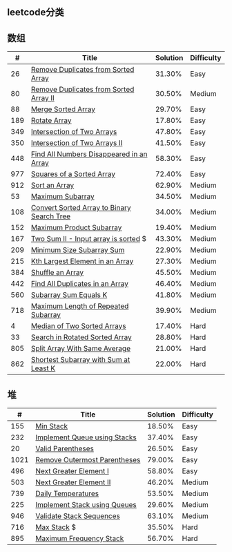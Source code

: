 ## leetcode分类

## 数组
| # | Title | Solution | Difficulty |
|---| ----- | -------- | ---------- |
|26|[Remove Duplicates from Sorted Array](https://github.com/grandyang/leetcode/issues/26)|31.30%|Easy|
|80|[Remove Duplicates from Sorted Array II](https://github.com/grandyang/leetcode/issues/80)|30.50%|Medium|
|88|[Merge Sorted Array](https://github.com/grandyang/leetcode/issues/88)|29.70%|Easy|
|189|[Rotate Array](https://github.com/grandyang/leetcode/issues/189)|17.80%|Easy|
|349|[Intersection of Two Arrays](https://github.com/grandyang/leetcode/issues/349)|47.80%|Easy|
|350|[Intersection of Two Arrays II](https://github.com/grandyang/leetcode/issues/350)|41.50%|Easy|
|448|[Find All Numbers Disappeared in an Array](https://github.com/grandyang/leetcode/issues/448)|58.30%|Easy|
|977|[Squares of a Sorted Array](https://github.com/grandyang/leetcode/issues/977)|72.40%|Easy|
|912|[Sort an Array](https://github.com/grandyang/leetcode/issues/912)|62.90%|Medium|
|53|[Maximum Subarray](https://github.com/grandyang/leetcode/issues/53)|34.50%|Medium|
|108|[Convert Sorted Array to Binary Search Tree](https://github.com/grandyang/leetcode/issues/108)|34.00%|Medium|
|152|[Maximum Product Subarray](https://github.com/grandyang/leetcode/issues/152)|19.40%|Medium|
|167|[Two Sum II - Input array is sorted](https://github.com/grandyang/leetcode/issues/167) $|43.30%|Medium|
|209|[Minimum Size Subarray Sum](https://github.com/grandyang/leetcode/issues/209)|22.90%|Medium|
|215|[Kth Largest Element in an Array](https://github.com/grandyang/leetcode/issues/215)|27.30%|Medium|
|384|[Shuffle an Array](https://github.com/grandyang/leetcode/issues/384)|45.50%|Medium|
|442|[Find All Duplicates in an Array](https://github.com/grandyang/leetcode/issues/442)|46.40%|Medium|
|560|[Subarray Sum Equals K](https://github.com/grandyang/leetcode/issues/560)|41.80%|Medium|
|718|[Maximum Length of Repeated Subarray](https://github.com/grandyang/leetcode/issues/718)|39.90%|Medium|
|4|[Median of Two Sorted Arrays](https://github.com/grandyang/leetcode/issues/4)|17.40%|Hard|
|33|[Search in Rotated Sorted Array](https://github.com/grandyang/leetcode/issues/33)|28.80%|Hard|
|805|[Split Array With Same Average](https://github.com/grandyang/leetcode/issues/805)|21.00%|Hard|
|862|[Shortest Subarray with Sum at Least K](https://github.com/grandyang/leetcode/issues/862)|22.00%|Hard|

## 堆
| # | Title | Solution | Difficulty |
|---| ----- | -------- | ---------- |
|155|[Min Stack](https://github.com/grandyang/leetcode/issues/155)|18.50%|Easy|
|232|[Implement Queue using Stacks](https://github.com/grandyang/leetcode/issues/232)|37.40%|Easy|
|20|[Valid Parentheses](https://github.com/grandyang/leetcode/issues/20)|26.50%|Easy|
|1021|[Remove Outermost Parentheses](https://github.com/grandyang/leetcode/issues/1021)|79.00%|Easy|
|496|[Next Greater Element I](https://github.com/grandyang/leetcode/issues/496)|58.80%|Easy|
|503|[Next Greater Element II](https://github.com/grandyang/leetcode/issues/503)|46.20%|Medium|
|739|[Daily Temperatures](https://github.com/grandyang/leetcode/issues/739)|53.50%|Medium|
|225|[Implement Stack using Queues](https://github.com/grandyang/leetcode/issues/225)|29.60%|Medium|
|946|[Validate Stack Sequences](https://github.com/grandyang/leetcode/issues/946)|63.10%|Medium|
|716|[Max Stack](https://github.com/grandyang/leetcode/issues/716) $|35.50%|Hard|
|895|[Maximum Frequency Stack](https://github.com/grandyang/leetcode/issues/895)|56.70%|Hard|

